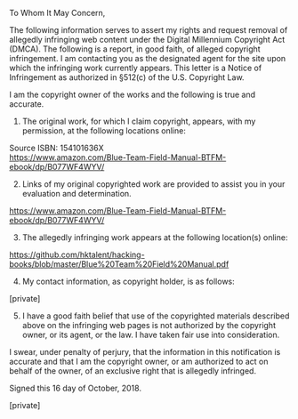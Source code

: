 To Whom It May Concern,

The following information serves to assert my rights and request removal of allegedly infringing web content under the Digital Millennium Copyright Act (DMCA). The following is a report, in good faith, of alleged copyright infringement. I am contacting you as the designated agent for the site upon which the infringing work currently appears. This letter is a Notice of Infringement as authorized in §512(c) of the U.S. Copyright Law.

I am the copyright owner of the works and the following is true and accurate.

1. The original work, for which I claim copyright, appears, with my permission, at the following locations online:

Source ISBN: 154101636X  
https://www.amazon.com/Blue-Team-Field-Manual-BTFM-ebook/dp/B077WF4WYV/

2. Links of my original copyrighted work are provided to assist you in your evaluation and determination.

https://www.amazon.com/Blue-Team-Field-Manual-BTFM-ebook/dp/B077WF4WYV/

3. The allegedly infringing work appears at the following location(s) online:

https://github.com/hktalent/hacking-books/blob/master/Blue%20Team%20Field%20Manual.pdf

4. My contact information, as copyright holder, is as follows:

[private]

5. I have a good faith belief that use of the copyrighted materials described above on the infringing web pages is not authorized by the copyright owner, or its agent, or the law. I have taken fair use into consideration.

I swear, under penalty of perjury, that the information in this notification is accurate and that I am the copyright owner, or am authorized to act on behalf of the owner, of an exclusive right that is allegedly infringed.

Signed this 16 day of October, 2018.

[private]
